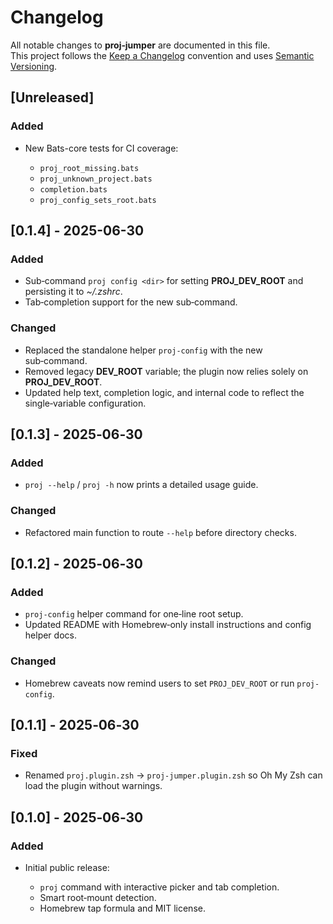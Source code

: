 # Changelog

All notable changes to **proj‑jumper** are documented in this file.<br>
This project follows the [Keep a Changelog](https://keepachangelog.com/) convention and uses [Semantic Versioning](https://semver.org/).

## [Unreleased]

### Added

- New Bats-core tests for CI coverage:

  - `proj_root_missing.bats`
  - `proj_unknown_project.bats`
  - `completion.bats`
  - `proj_config_sets_root.bats`

## [0.1.4] - 2025-06-30

### Added

- Sub‑command `proj config <dir>` for setting **PROJ_DEV_ROOT** and persisting it to _~/.zshrc_.
- Tab‑completion support for the new sub‑command.

### Changed

- Replaced the standalone helper `proj-config` with the new sub‑command.
- Removed legacy **DEV_ROOT** variable; the plugin now relies solely on **PROJ_DEV_ROOT**.
- Updated help text, completion logic, and internal code to reflect the single‑variable configuration.

## [0.1.3] - 2025‑06‑30

### Added

- `proj --help` / `proj -h` now prints a detailed usage guide.

### Changed

- Refactored main function to route `--help` before directory checks.

## [0.1.2] - 2025‑06‑30

### Added

- `proj-config` helper command for one‑line root setup.
- Updated README with Homebrew‑only install instructions and config helper docs.

### Changed

- Homebrew caveats now remind users to set `PROJ_DEV_ROOT` or run `proj-config`.

## [0.1.1] - 2025‑06‑30

### Fixed

- Renamed `proj.plugin.zsh` → `proj-jumper.plugin.zsh` so Oh My Zsh can load the plugin without warnings.

## [0.1.0] - 2025‑06‑30

### Added

- Initial public release:

  - `proj` command with interactive picker and tab completion.
  - Smart root‑mount detection.
  - Homebrew tap formula and MIT license.
